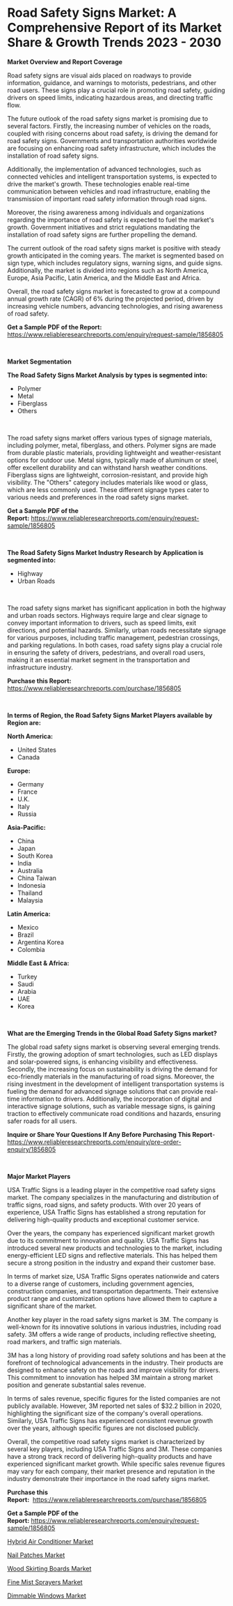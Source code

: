 <p><h1>Road Safety Signs Market: A Comprehensive Report of its Market Share & Growth Trends 2023 - 2030</h1></p><p><strong>Market Overview and Report Coverage</strong></p>
<p><p>Road safety signs are visual aids placed on roadways to provide information, guidance, and warnings to motorists, pedestrians, and other road users. These signs play a crucial role in promoting road safety, guiding drivers on speed limits, indicating hazardous areas, and directing traffic flow.</p><p>The future outlook of the road safety signs market is promising due to several factors. Firstly, the increasing number of vehicles on the roads, coupled with rising concerns about road safety, is driving the demand for road safety signs. Governments and transportation authorities worldwide are focusing on enhancing road safety infrastructure, which includes the installation of road safety signs.</p><p>Additionally, the implementation of advanced technologies, such as connected vehicles and intelligent transportation systems, is expected to drive the market's growth. These technologies enable real-time communication between vehicles and road infrastructure, enabling the transmission of important road safety information through road signs.</p><p>Moreover, the rising awareness among individuals and organizations regarding the importance of road safety is expected to fuel the market's growth. Government initiatives and strict regulations mandating the installation of road safety signs are further propelling the demand.</p><p>The current outlook of the road safety signs market is positive with steady growth anticipated in the coming years. The market is segmented based on sign type, which includes regulatory signs, warning signs, and guide signs. Additionally, the market is divided into regions such as North America, Europe, Asia Pacific, Latin America, and the Middle East and Africa.</p><p>Overall, the road safety signs market is forecasted to grow at a compound annual growth rate (CAGR) of 6% during the projected period, driven by increasing vehicle numbers, advancing technologies, and rising awareness of road safety.</p></p>
<p><strong>Get a Sample PDF of the Report:</strong> <a href="https://www.reliableresearchreports.com/enquiry/request-sample/1856805">https://www.reliableresearchreports.com/enquiry/request-sample/1856805</a></p>
<p>&nbsp;</p>
<p><strong>Market Segmentation</strong></p>
<p><strong>The Road Safety Signs Market Analysis by types is segmented into:</strong></p>
<p><ul><li>Polymer</li><li>Metal</li><li>Fiberglass</li><li>Others</li></ul></p>
<p>&nbsp;</p>
<p><p>The road safety signs market offers various types of signage materials, including polymer, metal, fiberglass, and others. Polymer signs are made from durable plastic materials, providing lightweight and weather-resistant options for outdoor use. Metal signs, typically made of aluminum or steel, offer excellent durability and can withstand harsh weather conditions. Fiberglass signs are lightweight, corrosion-resistant, and provide high visibility. The "Others" category includes materials like wood or glass, which are less commonly used. These different signage types cater to various needs and preferences in the road safety signs market.</p></p>
<p><strong>Get a Sample PDF of the Report:</strong>&nbsp;<a href="https://www.reliableresearchreports.com/enquiry/request-sample/1856805">https://www.reliableresearchreports.com/enquiry/request-sample/1856805</a></p>
<p>&nbsp;</p>
<p><strong>The Road Safety Signs Market Industry Research by Application is segmented into:</strong></p>
<p><ul><li>Highway</li><li>Urban Roads</li></ul></p>
<p>&nbsp;</p>
<p><p>The road safety signs market has significant application in both the highway and urban roads sectors. Highways require large and clear signage to convey important information to drivers, such as speed limits, exit directions, and potential hazards. Similarly, urban roads necessitate signage for various purposes, including traffic management, pedestrian crossings, and parking regulations. In both cases, road safety signs play a crucial role in ensuring the safety of drivers, pedestrians, and overall road users, making it an essential market segment in the transportation and infrastructure industry.</p></p>
<p><strong>Purchase this Report:</strong>&nbsp; <a href="https://www.reliableresearchreports.com/purchase/1856805">https://www.reliableresearchreports.com/purchase/1856805</a></p>
<p>&nbsp;</p>
<p><strong>In terms of Region, the Road Safety Signs Market Players available by Region are:</strong></p>
<p>
    <p> <strong> North America: </strong>
        <ul>
            <li>United States</li>
            <li>Canada</li>
        </ul>
        </p> 
    <p> <strong> Europe: </strong>
        <ul>
            <li>Germany</li>
            <li>France</li>
            <li>U.K.</li>
            <li>Italy</li>
            <li>Russia</li>
        </ul>
        </p> 
    <p> <strong> Asia-Pacific: </strong>
        <ul>
            <li>China</li>
            <li>Japan</li>
            <li>South Korea</li>
            <li>India</li>
            <li>Australia</li>
            <li>China Taiwan</li>
            <li>Indonesia</li>
            <li>Thailand</li>
            <li>Malaysia</li>
        </ul>
        </p> 
    <p> <strong> Latin America: </strong>
        <ul>
            <li>Mexico</li>
            <li>Brazil</li>
            <li>Argentina Korea</li>
            <li>Colombia</li>
        </ul>
        </p> 
    <p> <strong> Middle East & Africa: </strong>
        <ul>
            <li>Turkey</li>
            <li>Saudi</li>
            <li>Arabia</li>
            <li>UAE</li>
            <li>Korea</li>
        </ul>
    </p>
    </p>
<p>&nbsp;</p>
<p><strong>What are the Emerging Trends in the Global Road Safety Signs market?</strong></p>
<p><p>The global road safety signs market is observing several emerging trends. Firstly, the growing adoption of smart technologies, such as LED displays and solar-powered signs, is enhancing visibility and effectiveness. Secondly, the increasing focus on sustainability is driving the demand for eco-friendly materials in the manufacturing of road signs. Moreover, the rising investment in the development of intelligent transportation systems is fueling the demand for advanced signage solutions that can provide real-time information to drivers. Additionally, the incorporation of digital and interactive signage solutions, such as variable message signs, is gaining traction to effectively communicate road conditions and hazards, ensuring safer roads for all users.</p></p>
<p><strong>Inquire or Share Your Questions If Any Before Purchasing This Report</strong>- <a href="https://www.reliableresearchreports.com/enquiry/pre-order-enquiry/1856805">https://www.reliableresearchreports.com/enquiry/pre-order-enquiry/1856805</a></p>
<p>&nbsp;</p>
<p><strong>Major Market Players</strong></p>
<p><p>USA Traffic Signs is a leading player in the competitive road safety signs market. The company specializes in the manufacturing and distribution of traffic signs, road signs, and safety products. With over 20 years of experience, USA Traffic Signs has established a strong reputation for delivering high-quality products and exceptional customer service.</p><p>Over the years, the company has experienced significant market growth due to its commitment to innovation and quality. USA Traffic Signs has introduced several new products and technologies to the market, including energy-efficient LED signs and reflective materials. This has helped them secure a strong position in the industry and expand their customer base.</p><p>In terms of market size, USA Traffic Signs operates nationwide and caters to a diverse range of customers, including government agencies, construction companies, and transportation departments. Their extensive product range and customization options have allowed them to capture a significant share of the market.</p><p>Another key player in the road safety signs market is 3M. The company is well-known for its innovative solutions in various industries, including road safety. 3M offers a wide range of products, including reflective sheeting, road markers, and traffic sign materials.</p><p>3M has a long history of providing road safety solutions and has been at the forefront of technological advancements in the industry. Their products are designed to enhance safety on the roads and improve visibility for drivers. This commitment to innovation has helped 3M maintain a strong market position and generate substantial sales revenue.</p><p>In terms of sales revenue, specific figures for the listed companies are not publicly available. However, 3M reported net sales of $32.2 billion in 2020, highlighting the significant size of the company's overall operations. Similarly, USA Traffic Signs has experienced consistent revenue growth over the years, although specific figures are not disclosed publicly.</p><p>Overall, the competitive road safety signs market is characterized by several key players, including USA Traffic Signs and 3M. These companies have a strong track record of delivering high-quality products and have experienced significant market growth. While specific sales revenue figures may vary for each company, their market presence and reputation in the industry demonstrate their importance in the road safety signs market.</p></p>
<p><strong>Purchase this Report:</strong>&nbsp;&nbsp;<a href="https://www.reliableresearchreports.com/purchase/1856805">https://www.reliableresearchreports.com/purchase/1856805</a></p>
<p></p>
<p><strong>Get a Sample PDF of the Report:</strong>&nbsp;<a href="https://www.reliableresearchreports.com/enquiry/request-sample/1856805">https://www.reliableresearchreports.com/enquiry/request-sample/1856805</a></p>
<p><p><a href="https://medium.com/@minnieebert2827/hybrid-air-conditioner-market-size-reveals-the-best-marketing-channels-in-global-industry-763abe4196f6">Hybrid Air Conditioner Market</a></p><p><a href="https://medium.com/@caleighhane2777/nail-patches-market-competitive-analysis-market-trends-and-forecast-to-2030-ba3f9bef36ab">Nail Patches Market</a></p><p><a href="https://medium.com/@irwingibson727/wood-skirting-boards-market-analysis-its-cagr-market-segmentation-and-global-industry-overview-22b6caa2e64c">Wood Skirting Boards Market</a></p><p><a href="https://medium.com/@dennismurphy47/fine-mist-sprayers-market-size-market-outlook-and-market-forecast-2023-to-2030-1c28699e291f">Fine Mist Sprayers Market</a></p><p><a href="https://medium.com/@deannakling2927/dimmable-windows-market-insight-market-trends-growth-forecasted-from-2023-to-2030-6dc2a260b9cd">Dimmable Windows Market</a></p></p>